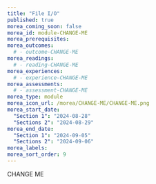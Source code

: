 ```yaml
---
title: "File I/O"
published: true
morea_coming_soon: false
morea_id: module-CHANGE-ME
morea_prerequisites:
morea_outcomes:
  # - outcome-CHANGE-ME
morea_readings:
  # - reading-CHANGE-ME
morea_experiences:
  # - experience-CHANGE-ME
morea_assessments:
  # - assessment-CHANGE-ME
morea_type: module
morea_icon_url: /morea/CHANGE-ME/CHANGE-ME.png
morea_start_date:
  "Section 1": "2024-08-28"
  "Sections 2": "2024-08-29"
morea_end_date:
  "Section 1": "2024-09-05"
  "Sections 2": "2024-09-06"
morea_labels:
morea_sort_order: 9
---
```


CHANGE ME
